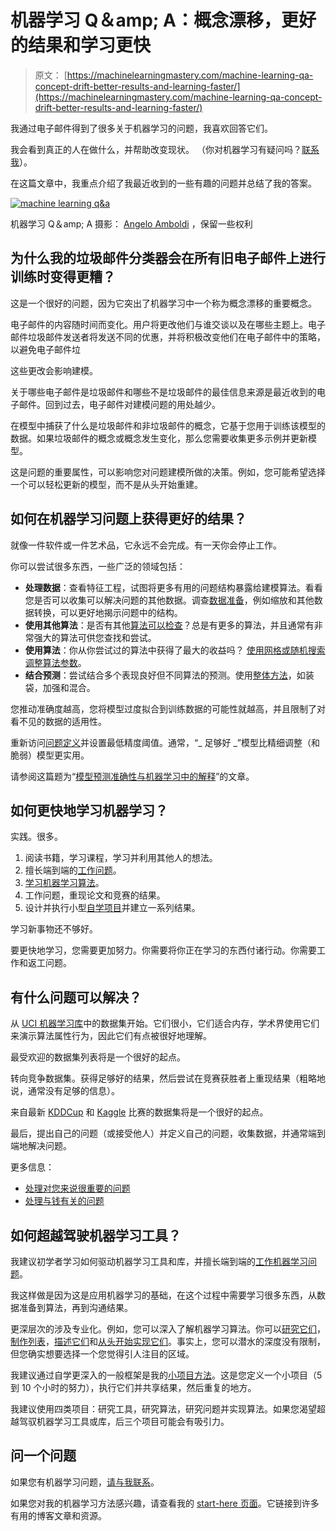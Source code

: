 # 机器学习 Q＆amp; A：概念漂移，更好的结果和学习更快

> 原文： [https://machinelearningmastery.com/machine-learning-qa-concept-drift-better-results-and-learning-faster/](https://machinelearningmastery.com/machine-learning-qa-concept-drift-better-results-and-learning-faster/)

我通过电子邮件得到了很多关于机器学习的问题，我喜欢回答它们。

我会看到真正的人在做什么，并帮助改变现状。 （你对机器学习有疑问吗？[联系我](http://machinelearningmastery.com/contact/ "Contact")）。

在这篇文章中，我重点介绍了我最近收到的一些有趣的问题并总结了我的答案。

[![machine learning q&a](img/462c374e497fef634b835d40bc0ecd2a.jpg)](https://3qeqpr26caki16dnhd19sv6by6v-wpengine.netdna-ssl.com/wp-content/uploads/2014/11/machine-learning-qa.jpg)

机器学习 Q＆amp; A
摄影： [Angelo Amboldi](http://www.flickr.com/photos/angelocesare/8141688142) ，保留一些权利

## 为什么我的垃圾邮件分类器会在所有旧电子邮件上进行训练时变得更糟？

这是一个很好的问题，因为它突出了机器学习中一个称为概念漂移的重要概念。

电子邮件的内容随时间而变化。用户将更改他们与谁交谈以及在哪些主题上。电子邮件垃圾邮件发送者将发送不同的优惠，并将积极改变他们在电子邮件中的策略，以避免电子邮件垃

这些更改会影响建模。

关于哪些电子邮件是垃圾邮件和哪些不是垃圾邮件的最佳信息来源是最近收到的电子邮件。回到过去，电子邮件对建模问题的用处越少。

在模型中捕获了什么是垃圾邮件和非垃圾邮件的概念，它基于您用于训练该模型的数据。如果垃圾邮件的概念或概念发生变化，那么您需要收集更多示例并更新模型。

这是问题的重要属性，可以影响您对问题建模所做的决策。例如，您可能希望选择一个可以轻松更新的模型，而不是从头开始重建。

## 如何在机器学习问题上获得更好的结果？

就像一件软件或一件艺术品，它永远不会完成。有一天你会停止工作。

你可以尝试很多东西，一些广泛的领域包括：

*   **处理数据**：查看特征工程，试图将更多有用的问题结构暴露给建模算法。看看您是否可以收集可以解决问题的其他数据。调查[数据准备](http://machinelearningmastery.com/improve-model-accuracy-with-data-pre-processing/ "Improve Model Accuracy with Data Pre-Processing")，例如缩放和其他数据转换，可以更好地揭示问题中的结构。
*   **使用其他算法**：是否有其他[算法可以检查](http://machinelearningmastery.com/why-you-should-be-spot-checking-algorithms-on-your-machine-learning-problems/ "Why you should be Spot-Checking Algorithms on your Machine Learning Problems")？总是有更多的算法，并且通常有非常强大的算法可供您查找和尝试。
*   **使用算法**：你从你尝试过的算法中获得了最大的收益吗？ [使用网格或随机搜索调整算法参数](http://machinelearningmastery.com/how-to-tune-algorithm-parameters-with-scikit-learn/ "How to Tune Algorithm Parameters with Scikit-Learn")。
*   **结合预测**：尝试结合多个表现良好但不同算法的预测。使用[整体方法](http://machinelearningmastery.com/improve-machine-learning-results-with-boosting-bagging-and-blending-ensemble-methods-in-weka/ "Improve Machine Learning Results with Boosting, Bagging and Blending Ensemble Methods in Weka")，如装袋，加强和混合。

您推动准确度越高，您将模型过度拟合到训练数据的可能性就越高，并且限制了对看不见的数据的适用性。

重新访问[问题定义](http://machinelearningmastery.com/how-to-define-your-machine-learning-problem/ "How to Define Your Machine Learning Problem")并设置最低精度阈值。通常，“_ 足够好 _”模型比精细调整（和脆弱）模型更实用。

请参阅这篇题为“[模型预测准确性与机器学习中的解释](http://machinelearningmastery.com/model-prediction-versus-interpretation-in-machine-learning/ "Model Prediction Accuracy Versus Interpretation in Machine Learning")”的文章。

## 如何更快地学习机器学习？

实践。很多。

1.  阅读书籍，学习课程，学习并利用其他人的想法。
2.  擅长端到端的[工作问题](http://machinelearningmastery.com/process-for-working-through-machine-learning-problems/ "Process for working through Machine Learning Problems")。
3.  [学习机器学习算法](http://machinelearningmastery.com/how-to-study-machine-learning-algorithms/ "How to Study Machine Learning Algorithms")。
4.  工作问题，重现论文和竞赛的结果。
5.  设计并执行小型[自学项目](http://machinelearningmastery.com/self-study-machine-learning-projects/ "4 Self-Study Machine Learning Projects")并建立一系列结果。

学习新事物还不够好。

要更快地学习，您需要更加努力。你需要将你正在学习的东西付诸行动。你需要工作和返工问题。

## 有什么问题可以解决？

从 [UCI 机器学习库](http://archive.ics.uci.edu/ml/)中的数据集开始。它们很小，它们适合内存，学术界使用它们来演示算法属性行为，因此它们有点被很好地理解。

最受欢迎的数据集列表将是一个很好的起点。

转向竞争数据集。获得足够好的结果，然后尝试在竞赛获胜者上重现结果（粗略地说，通常没有足够的信息）。

来自最新 [KDDCup](http://www.sigkdd.org/kddcup/index.php) 和 [Kaggle](https://www.kaggle.com/) 比赛的数据集将是一个很好的起点。

最后，提出自己的问题（或接受他人）并定义自己的问题，收集数据，并通常端到端地解决问题。

更多信息：

*   [处理对您来说很重要的问题](http://machinelearningmastery.com/work-on-machine-learning-problems-that-matter-to-you/ "Work on Machine Learning Problems That Matter To You")
*   [处理与钱有关的问题](http://machinelearningmastery.com/machine-learning-for-money/ "Machine Learning for Money")

## 如何超越驾驶机器学习工具？

我建议初学者学习如何驱动机器学习工具和库，并擅长端到端的[工作机器学习问题](http://machinelearningmastery.com/process-for-working-through-machine-learning-problems/ "Process for working through Machine Learning Problems")。

我这样做是因为这是应用机器学习的基础，在这个过程中需要学习很多东西，从数据准备到算法，再到沟通结果。

更深层次的涉及专业化。例如，您可以深入了解机器学习算法。你可以[研究它们](http://machinelearningmastery.com/how-to-study-machine-learning-algorithms/ "How to Study Machine Learning Algorithms")，[制作列表](http://machinelearningmastery.com/create-lists-of-machine-learning-algorithms/ "Take Control By Creating Targeted Lists of Machine Learning Algorithms")，[描述它们](http://machinelearningmastery.com/how-to-learn-a-machine-learning-algorithm/ "How to Learn a Machine Learning Algorithm")和[从头开始实现它们](http://machinelearningmastery.com/tutorial-to-implement-k-nearest-neighbors-in-python-from-scratch/ "Tutorial To Implement k-Nearest Neighbors in Python From Scratch")。事实上，您可以潜水的深度没有限制，但您确实想要选择一个您觉得引人注目的区域。

我建议通过自学更深入的一般框架是我的[小项目方法](http://machinelearningmastery.com/self-study-machine-learning-projects/ "4 Self-Study Machine Learning Projects")。这是您定义一个小项目（5 到 10 个小时的努力），执行它们并共享结果，然后重复的地方。

我建议使用四类项目：研究工具，研究算法，研究问题并实现算法。如果您渴望超越驾驭机器学习工具或库，后三个项目可能会有吸引力。

## 问一个问题

如果您有机器学习问题，[请与我联系](http://machinelearningmastery.com/contact/ "Contact")。

如果您对我的机器学习方法感兴趣，请查看我的 [start-here 页面](http://machinelearningmastery.com/start-here/ "Start Here")。它链接到许多有用的博客文章和资源。